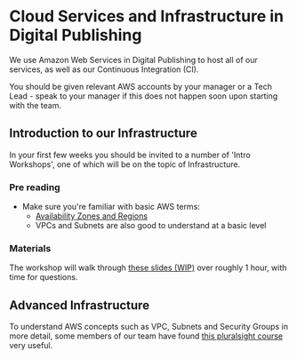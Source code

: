 Cloud Services and Infrastructure in Digital Publishing
===========================

We use Amazon Web Services in Digital Publishing to host all of our services, as well as our Continuous Integration (CI).

You should be given relevant AWS accounts by your manager or a Tech Lead - speak to your manager if this does not happen soon upon starting with the team. 


Introduction to our Infrastructure
----------------------------

In your first few weeks you should be invited to a number of 'Intro Workshops', one of which will be on the topic of Infrastructure. 

### Pre reading

- Make sure you're familiar with basic AWS terms: 
    -  [Availability Zones and Regions](https://aws.amazon.com/about-aws/global-infrastructure/regions_az/) 
    - VPCs and Subnets are also good to understand at a basic level

### Materials

The workshop will walk through [these slides (WIP)](https://docs.google.com/presentation/d/1VQjYd6R6xDRluA_fTF4teu97umJam2y--XlewZjeBrU/edit?usp=sharing) over roughly 1 hour, with time for questions.



Advanced Infrastructure
----------------------------

To understand AWS concepts such as VPC, Subnets and Security Groups in more detail, some members of our team have found [this pluralsight course](https://www.pluralsight.com/courses/aws-networking-deep-dive-vpc) very useful.